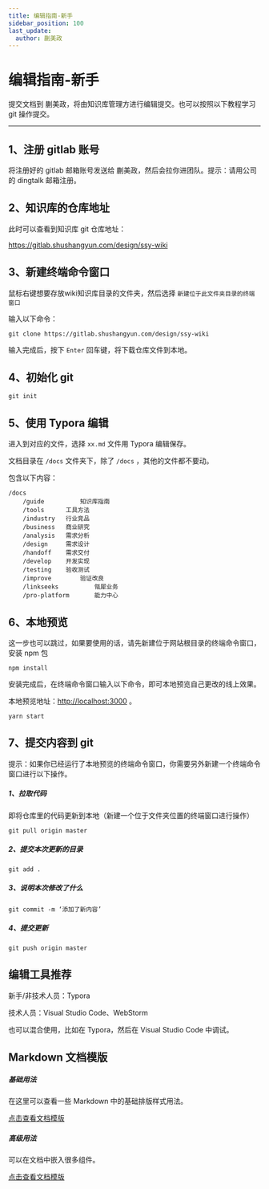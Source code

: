 ```yaml
---
title: 编辑指南-新手
sidebar_position: 100
last_update:
  author: 蒯美政
---
```


# 编辑指南-新手

提交文档到 蒯美政，将由知识库管理方进行编辑提交。也可以按照以下教程学习 git 操作提交。

------



## 1、注册 gitlab 账号

将注册好的 gitlab 邮箱账号发送给 蒯美政，然后会拉你进团队。提示：请用公司的 dingtalk 邮箱注册。

## 2、知识库的仓库地址

此时可以查看到知识库 git 仓库地址：

https://gitlab.shushangyun.com/design/ssy-wiki

## 3、新建终端命令窗口

鼠标右键想要存放wiki知识库目录的文件夹，然后选择 `新建位于此文件夹目录的终端窗口`

输入以下命令：

```
git clone https://gitlab.shushangyun.com/design/ssy-wiki
```

输入完成后，按下 `Enter` 回车键，将下载仓库文件到本地。

## 4、初始化 git

```
git init
```

## 5、使用 Typora 编辑

进入到对应的文件，选择 `xx.md` 文件用 Typora 编辑保存。

文档目录在 `/docs` 文件夹下，除了 `/docs` ，其他的文件都不要动。

包含以下内容：

```
/docs
	/guide			知识库指南
	/tools		工具方法
	/industry	行业竞品
	/business	商业研究
	/analysis	需求分析
	/design		需求设计
	/handoff	需求交付
	/develop	开发实现
	/testing	验收测试
	/improve		验证改良
	/linkseeks			瓴犀业务
	/pro-platform		能力中心
```

## 6、本地预览

这一步也可以跳过，如果要使用的话，请先新建位于网站根目录的终端命令窗口，安装 npm 包

```text
npm install 
```

安装完成后，在终端命令窗口输入以下命令，即可本地预览自己更改的线上效果。

本地预览地址：[http://localhost:3000](http://localhost:3000/) 。

```text
yarn start
```

## 7、提交内容到 git

提示：如果你已经运行了本地预览的终端命令窗口，你需要另外新建一个终端命令窗口进行以下操作。

##### 1、拉取代码

即将仓库里的代码更新到本地（新建一个位于文件夹位置的终端窗口进行操作）

```text
git pull origin master
```

##### 2、提交本次更新的目录

```text
git add .
```

##### 3、说明本次修改了什么

```text
git commit -m ‘添加了新内容’
```

##### 4、提交更新

```text
git push origin master
```

## 编辑工具推荐

新手/非技术人员：Typora

技术人员：Visual Studio Code、WebStorm

也可以混合使用，比如在 Typora，然后在 Visual Studio Code 中调试。

## Markdown 文档模版

##### 基础用法

在这里可以查看一些 Markdown 中的基础排版样式用法。

[点击查看文档模版](../文档样式指南/示例基础样式)

##### 高级用法

可以在文档中嵌入很多组件。

[点击查看文档模版](../文档样式指南/通知提醒框)
